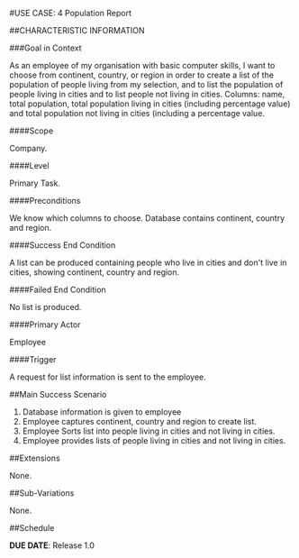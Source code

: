 #USE CASE: 4 Population Report

##CHARACTERISTIC INFORMATION

###Goal in Context

As an employee of my organisation with basic computer skills, I want to choose from continent, country, or region in order to create a list of the population of people living from my selection, and to list the population of people living in cities and to list people not living in cities. Columns: name, total population, total population living in cities (including percentage value) and total population not living in cities (including a percentage value.

####Scope

Company.

####Level

Primary Task.

####Preconditions

We know which columns to choose. Database contains continent, country and region.

####Success End Condition 

A list can be produced containing people who live in cities and don't live in cities, showing continent, country and region.

####Failed End Condition

No list is produced.

####Primary Actor

Employee

####Trigger

A request for list information is sent to the employee.

##Main Success Scenario

1. Database information is given to employee 
2. Employee captures continent, country and region to create list.
3. Employee Sorts list into people living in cities and not living in cities.
4. Employee provides lists of people living in cities and not living in cities.

##Extensions

None.

##Sub-Variations

None.

##Schedule

**DUE DATE**: Release 1.0